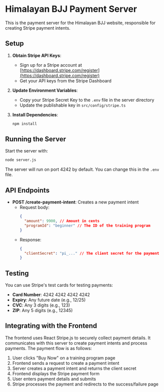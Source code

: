 # Himalayan BJJ Payment Server

This is the payment server for the Himalayan BJJ website, responsible for creating Stripe payment intents.

## Setup

1. **Obtain Stripe API Keys**:
   - Sign up for a Stripe account at [https://dashboard.stripe.com/register](https://dashboard.stripe.com/register)
   - Get your API keys from the Stripe Dashboard

2. **Update Environment Variables**:
   - Copy your Stripe Secret Key to the `.env` file in the server directory
   - Update the publishable key in `src/config/stripe.ts`

3. **Install Dependencies**:
   ```bash
   npm install
   ```

## Running the Server

Start the server with:

```bash
node server.js
```

The server will run on port 4242 by default. You can change this in the `.env` file.

## API Endpoints

- **POST /create-payment-intent**: Creates a new payment intent
  - Request body:
    ```json
    {
      "amount": 9900, // Amount in cents
      "programId": "beginner" // The ID of the training program
    }
    ```
  - Response:
    ```json
    {
      "clientSecret": "pi_..." // The client secret for the payment intent
    }
    ```

## Testing

You can use Stripe's test cards for testing payments:

- **Card Number**: 4242 4242 4242 4242
- **Expiry**: Any future date (e.g., 12/25)
- **CVC**: Any 3 digits (e.g., 123)
- **ZIP**: Any 5 digits (e.g., 12345)

## Integrating with the Frontend

The frontend uses React Stripe.js to securely collect payment details. It communicates with this server to create payment intents and process payments. The payment flow is as follows:

1. User clicks "Buy Now" on a training program page
2. Frontend sends a request to create a payment intent
3. Server creates a payment intent and returns the client secret
4. Frontend displays the Stripe payment form
5. User enters payment details and submits
6. Stripe processes the payment and redirects to the success/failure page 